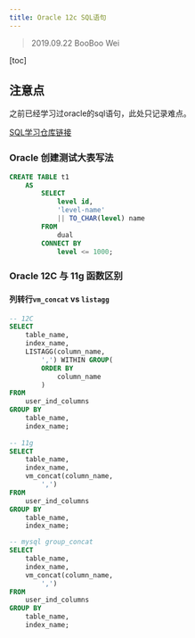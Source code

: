 ```yaml
---
title: Oracle 12c SQL语句
---
```


> 2019.09.22 BooBoo Wei

[toc]

## 注意点

之前已经学习过oracle的sql语句，此处只记录难点。

[SQL学习仓库链接](https://github.com/BoobooWei/booboo_oracle)

### Oracle 创建测试大表写法

```sql
CREATE TABLE t1
    AS
        SELECT
            level id,
            'level-name'
            || TO_CHAR(level) name
        FROM
            dual
        CONNECT BY
            level <= 1000;
```

### Oracle 12C 与 11g 函数区别

#### 列转行`vm_concat` vs `listagg`

```sql
-- 12C
SELECT
    table_name,
    index_name,
    LISTAGG(column_name,
        ',') WITHIN GROUP(
        ORDER BY
            column_name
        )
FROM
    user_ind_columns
GROUP BY
    table_name,
    index_name;
    
-- 11g
SELECT
    table_name,
    index_name,
    vm_concat(column_name,
        ',')
FROM
    user_ind_columns
GROUP BY
    table_name,
    index_name;

-- mysql group_concat
SELECT
    table_name,
    index_name,
    vm_concat(column_name,
        ',')
FROM
    user_ind_columns
GROUP BY
    table_name,
    index_name;
```

